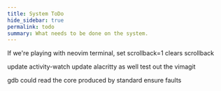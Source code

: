 ```yaml
---
title: System ToDo
hide_sidebar: true
permalink: todo
summary: What needs to be done on the system. 
---
```


If we're playing with neovim terminal, set scrollback=1 clears scrollback

update activity-watch
update alacritty as well
test out the vimagit

gdb could read the core produced by standard ensure faults

